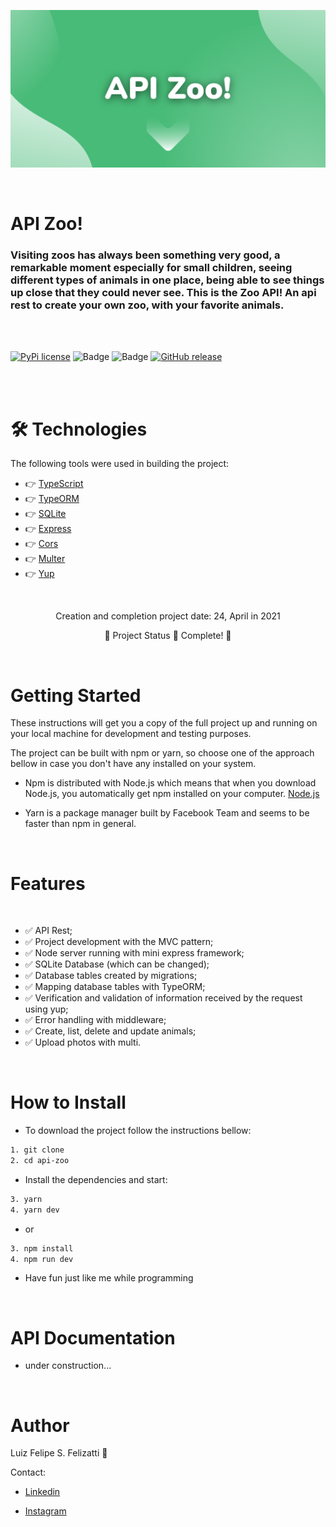 ![Banner](/assets/banner.png)

<br/>

# API Zoo!

### Visiting zoos has always been something very good, a remarkable moment especially for small children, seeing different types of animals in one place, being able to see things up close that they could never see. This is the Zoo API! An api rest to create your own zoo, with your favorite animals.

<br/>
<br/>

[![PyPi license](https://badgen.net/pypi/license/pip/)](https://pypi.com/project/pip/) ![Badge](https://img.shields.io/static/v1?label=MadeWith&message=TypeScript&color=OO7accstyle=for-the-badge&logo=ghost) ![Badge](https://img.shields.io/static/v1?label=Usage&message=NodeJS&color=007accstyle=for-the-badge&logo=ghost) [![GitHub release](https://img.shields.io/github/release/Naereen/StrapDown.js.svg)](https://GitHub.com/Naereen/StrapDown.js/releases/)

<br/>
<br/>

🛠 Technologies
=================
The following tools were used in building the project:

- 👉 [TypeScript](https://www.typescriptlang.org/)
- 👉 [TypeORM](https://typeorm.io/)
- 👉 [SQLite](https://www.sqlite.org/docs.html)
- 👉 [Express](https://expressjs.com/pt-br/)
- 👉 [Cors](https://github.com/expressjs/cors)
- 👉 [Multer](https://github.com/expressjs/multer)
- 👉 [Yup](https://github.com/jquense/yup)

<br/>

<p align="center">
  Creation and completion project date: 24, April in 2021
</p>
<p align="center">
  🤖 Project Status 🚀 Complete! 🤖
</p>
<br/>

Getting Started
=================

These instructions will get you a copy of the full project up and running on your local machine for development and testing purposes.

The project can be built with npm or yarn, so choose one of the approach bellow in case you don't have any installed on your system.

- Npm is distributed with Node.js which means that when you download Node.js, you automatically get npm installed on your computer. [Node.js](https://nodejs.org/en/)

- Yarn is a package manager built by Facebook Team and seems to be faster than npm in general.

<br/>

Features 
=================
<br/>

- ✅ API Rest;
- ✅ Project development with the MVC pattern;
- ✅ Node server running with mini express framework;
- ✅ SQLite Database (which can be changed);
- ✅ Database tables created by migrations;
- ✅ Mapping database tables with TypeORM;
- ✅ Verification and validation of information received by the request using yup;
- ✅ Error handling with middleware;
- ✅ Create, list, delete and update animals;
- ✅ Upload photos with multi.

<br/>

How to Install
=================

- To download the project follow the instructions bellow:

```bash
1. git clone
2. cd api-zoo
```

- Install the dependencies and start:

```bash
3. yarn
4. yarn dev
```
- or

```bash
3. npm install
4. npm run dev
```

- Have fun just like me while programming

<br/>

API Documentation
=================

- under construction...

<br/>

Author
=================

Luiz Felipe S. Felizatti 🎯 

Contact:

- [Linkedin](https://www.linkedin.com/in/luiz-felipe-siqueira-felizatti-00783a1ab/)

- [Instagram](https://www.instagram.com/luiz_2fs/)
